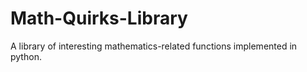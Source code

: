 # Math-Quirks-Library
A library of interesting mathematics-related functions implemented in python.
